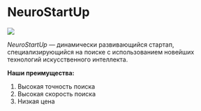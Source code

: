 # NeuroStartUp

![](./logo.png)

*NeuroStartUp* — динамически развивающийся стартап, специализирующийся на поиске с использованием 
 новейших технологий искусственного интеллекта.

**Наши преимущества:**
1. Высокая точность поиска
2. Высокая скорость поиска
3. Низкая цена
